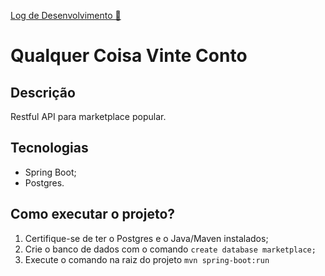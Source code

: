 [Log de Desenvolvimento 🚧](https://docs.google.com/document/d/1Yrl8d2PjYaUKOEv9uBiLGbGbe3n5oXFrWV04KyjXXto/edit?usp=sharing)  
# Qualquer Coisa Vinte Conto 

## Descrição
Restful API para marketplace popular.

## Tecnologias
- Spring Boot;
- Postgres.

## Como executar o projeto?
1. Certifique-se de ter o Postgres e o Java/Maven instalados;
2. Crie o banco de dados com o comando `create database marketplace;`
2. Execute o comando na raiz do projeto `mvn spring-boot:run`
